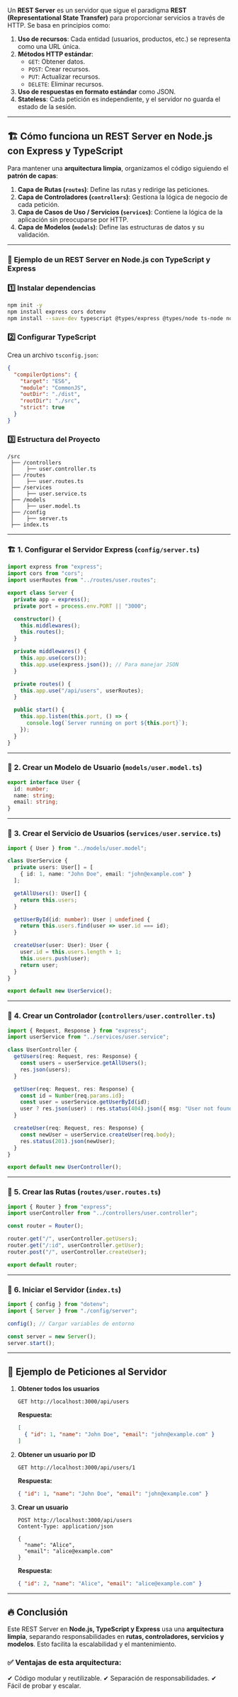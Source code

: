 Un **REST Server** es un servidor que sigue el paradigma **REST (Representational State Transfer)** para proporcionar servicios a través de HTTP. Se basa en principios como:

1. **Uso de recursos**: Cada entidad (usuarios, productos, etc.) se representa como una URL única.
2. **Métodos HTTP estándar**:
   - `GET`: Obtener datos.
   - `POST`: Crear recursos.
   - `PUT`: Actualizar recursos.
   - `DELETE`: Eliminar recursos.
3. **Uso de respuestas en formato estándar** como JSON.
4. **Stateless**: Cada petición es independiente, y el servidor no guarda el estado de la sesión.

---

## 🏗 **Cómo funciona un REST Server en Node.js con Express y TypeScript**

Para mantener una **arquitectura limpia**, organizamos el código siguiendo el **patrón de capas**:

1. **Capa de Rutas (`routes`)**: Define las rutas y redirige las peticiones.
2. **Capa de Controladores (`controllers`)**: Gestiona la lógica de negocio de cada petición.
3. **Capa de Casos de Uso / Servicios (`services`)**: Contiene la lógica de la aplicación sin preocuparse por HTTP.
4. **Capa de Modelos (`models`)**: Define las estructuras de datos y su validación.

---

### 📌 **Ejemplo de un REST Server en Node.js con TypeScript y Express**

### 1️⃣ **Instalar dependencias**
```sh
npm init -y
npm install express cors dotenv
npm install --save-dev typescript @types/express @types/node ts-node nodemon
```

### 2️⃣ **Configurar TypeScript**
Crea un archivo `tsconfig.json`:
```json
{
  "compilerOptions": {
    "target": "ES6",
    "module": "CommonJS",
    "outDir": "./dist",
    "rootDir": "./src",
    "strict": true
  }
}
```

### 3️⃣ **Estructura del Proyecto**
```
/src
 ├── /controllers
 │    ├── user.controller.ts
 ├── /routes
 │    ├── user.routes.ts
 ├── /services
 │    ├── user.service.ts
 ├── /models
 │    ├── user.model.ts
 ├── /config
 │    ├── server.ts
 ├── index.ts
```

---

### 🏗 **1. Configurar el Servidor Express (`config/server.ts`)**
```ts
import express from "express";
import cors from "cors";
import userRoutes from "../routes/user.routes";

export class Server {
  private app = express();
  private port = process.env.PORT || "3000";

  constructor() {
    this.middlewares();
    this.routes();
  }

  private middlewares() {
    this.app.use(cors());
    this.app.use(express.json()); // Para manejar JSON
  }

  private routes() {
    this.app.use("/api/users", userRoutes);
  }

  public start() {
    this.app.listen(this.port, () => {
      console.log(`Server running on port ${this.port}`);
    });
  }
}
```

---

### 📌 **2. Crear un Modelo de Usuario (`models/user.model.ts`)**
```ts
export interface User {
  id: number;
  name: string;
  email: string;
}
```

---

### 📌 **3. Crear el Servicio de Usuarios (`services/user.service.ts`)**
```ts
import { User } from "../models/user.model";

class UserService {
  private users: User[] = [
    { id: 1, name: "John Doe", email: "john@example.com" }
  ];

  getAllUsers(): User[] {
    return this.users;
  }

  getUserById(id: number): User | undefined {
    return this.users.find(user => user.id === id);
  }

  createUser(user: User): User {
    user.id = this.users.length + 1;
    this.users.push(user);
    return user;
  }
}

export default new UserService();
```

---

### 📌 **4. Crear un Controlador (`controllers/user.controller.ts`)**
```ts
import { Request, Response } from "express";
import userService from "../services/user.service";

class UserController {
  getUsers(req: Request, res: Response) {
    const users = userService.getAllUsers();
    res.json(users);
  }

  getUser(req: Request, res: Response) {
    const id = Number(req.params.id);
    const user = userService.getUserById(id);
    user ? res.json(user) : res.status(404).json({ msg: "User not found" });
  }

  createUser(req: Request, res: Response) {
    const newUser = userService.createUser(req.body);
    res.status(201).json(newUser);
  }
}

export default new UserController();
```

---

### 📌 **5. Crear las Rutas (`routes/user.routes.ts`)**
```ts
import { Router } from "express";
import userController from "../controllers/user.controller";

const router = Router();

router.get("/", userController.getUsers);
router.get("/:id", userController.getUser);
router.post("/", userController.createUser);

export default router;
```

---

### 📌 **6. Iniciar el Servidor (`index.ts`)**
```ts
import { config } from "dotenv";
import { Server } from "./config/server";

config(); // Cargar variables de entorno

const server = new Server();
server.start();
```

---

## 🚀 **Ejemplo de Peticiones al Servidor**

1. **Obtener todos los usuarios**
   ```http
   GET http://localhost:3000/api/users
   ```
   **Respuesta:**
   ```json
   [
     { "id": 1, "name": "John Doe", "email": "john@example.com" }
   ]
   ```

2. **Obtener un usuario por ID**
   ```http
   GET http://localhost:3000/api/users/1
   ```
   **Respuesta:**
   ```json
   { "id": 1, "name": "John Doe", "email": "john@example.com" }
   ```

3. **Crear un usuario**
   ```http
   POST http://localhost:3000/api/users
   Content-Type: application/json

   {
     "name": "Alice",
     "email": "alice@example.com"
   }
   ```
   **Respuesta:**
   ```json
   { "id": 2, "name": "Alice", "email": "alice@example.com" }
   ```

---

## 🔥 **Conclusión**
Este REST Server en **Node.js, TypeScript y Express** usa una **arquitectura limpia**, separando responsabilidades en **rutas, controladores, servicios y modelos**. Esto facilita la escalabilidad y el mantenimiento.

### ✅ Ventajas de esta arquitectura:
✔ Código modular y reutilizable.
✔ Separación de responsabilidades.
✔ Fácil de probar y escalar.
